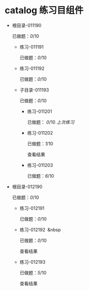 # catalog 练习目组件

<div class="catalog-content">
    <ul class="unit h3 mar-r-lgd mar-l-lgd on">
        <li>
            <p data-type="unit"><em class="unit-icon on"></em>根目录-011190</p>
            <p class="font-weak h4">已做题：<span><em class="font-primary">0</em>/10</span></p>
        </li>
        <ul class="last-child">
            <li>
                <p><em class="unit-icon "></em>练习-011191</p>
                <p class="font-weak h4">已做题：<span><em class="font-primary">0</em>/10</span></p>        
                <a class="font-primary unit-link icon-pen" ></a>
            </li>
        </ul>
        <ul class="last-child">
            <li>
                <p><em class="unit-icon "></em>练习-011192</p>
                <p class="font-weak h4">已做题：<span><em class="font-primary">0</em>/10</span></p>        
                <a class="font-primary unit-link icon-pen" ></a></li>
        </ul>
        <ul class="on">
            <li>
                <p data-type="unit"><em class="unit-icon on"></em>子目录-011193</p>
                <p class="font-weak h4">已做题：<span><em class="font-primary">0</em>/10</span></p>
            </li>
            <ul class="last-child" >
                <li>
                    <p><em class="unit-icon on"></em>练习-011201</p>
                    <p class="font-weak h4">
                        已做题：
                        <span>
                            <em class="font-primary">0</em>/10
                        </span>
                        <em class="mar-l-m h4 tips">上次练习</em>
                    </p>       
                    <a class="font-primary unit-link icon-pen"></a>
                </li>
            </ul>
            <ul class="last-child">
                <li>
                    <p><em class="unit-icon "></em>练习-011202</p>
                    <p class="font-weak h4">已做题：<span><em class="font-primary">1</em>/10</span></p>        
                    <a class="font-primary unit-link h2">查看结果</a>
                </li>
            </ul>
            <ul class="last-child">
                <li><p><em class="unit-icon "></em>练习-011203</p>
                    <p class="font-weak h4">已做题：<span><em class="font-primary">6</em>/10</span></p>       
                    <a class="font-primary unit-link icon-pen" ></a></li>
            </ul>
        </ul>
    </ul>
    <ul class="unit h3 mar-r-lgd mar-l-lgd " id="practiceCatalog-1530086959438-012190">
        <li>
            <p data-type="unit"><em class="unit-icon "></em>根目录-012190</p>
            <p class="font-weak h4">已做题：<span><em class="font-primary">0</em>/10</span></p>
        </li>
        <ul class="last-child" id="practiceCatalog-1530086959438-012191">
            <li>
                <p><em class="unit-icon "></em>练习-012191</p>
                <p class="font-weak h4">已做题：<span><em class="font-primary">0</em>/10</span></p>        
                <a class="font-primary unit-link icon-pen" data-nodeid="012191"></a>
            </li>
        </ul>
        <ul class="last-child" id="practiceCatalog-1530086959438-012192">
            <li><p><em class="unit-icon "></em>练习-012192 &amp;nbsp</p>
                <p class="font-weak h4">已做题：<span><em class="font-primary">0</em>/10</span></p>       
                <a class="font-primary unit-link h2" data-id="012192000" onclick="Nav.viewPracticeResult(this);">查看结果</a>
            </li>
        </ul>
        <ul class="last-child" id="practiceCatalog-1530086959438-012193">
            <li><p><em class="unit-icon "></em>练习-012193</p>
                <p class="font-weak h4">已做题：<span><em class="font-primary">5</em>/10</span></p>        
                <a class="font-primary unit-link h2" data-id="012193000" onclick="Nav.viewPracticeResult(this);">查看结果</a>
            </li>
        </ul>
    </ul>
</div>